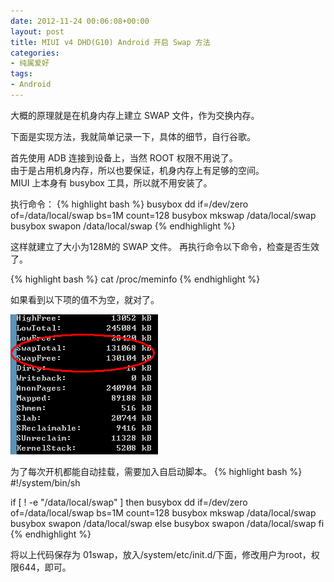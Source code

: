 ```yaml
---
date: 2012-11-24 00:06:08+00:00
layout: post
title: MIUI v4 DHD(G10) Android 开启 Swap 方法
categories:
- 纯属爱好
tags:
- Android
---
```


大概的原理就是在机身内存上建立 SWAP 文件，作为交换内存。

下面是实现方法，我就简单记录一下，具体的细节，自行谷歌。

首先使用 ADB 连接到设备上，当然 ROOT 权限不用说了。  
由于是占用机身内存，所以也要保证，机身内存上有足够的空间。  
MIUI 上本身有 busybox 工具，所以就不用安装了。

执行命令：
{% highlight bash %}
busybox dd if=/dev/zero of=/data/local/swap bs=1M count=128
busybox mkswap /data/local/swap
busybox swapon /data/local/swap
{% endhighlight %}

这样就建立了大小为128M的 SWAP 文件。
再执行命令以下命令，检查是否生效了。

{% highlight bash %}
cat /proc/meminfo
{% endhighlight %}

如果看到以下项的值不为空，就对了。

[![点击查看原图](/uploadfile/201211/d5f91bf6fed64692961a13b81b6df1a220121123162630.png)](/uploadfile/201211/d5f91bf6fed64692961a13b81b6df1a220121123162630.png)

为了每次开机都能自动挂载，需要加入自启动脚本。
{% highlight bash %}
#!/system/bin/sh

if [ ! -e "/data/local/swap" ]
then
    busybox dd if=/dev/zero of=/data/local/swap bs=1M count=128
    busybox mkswap /data/local/swap
    busybox swapon /data/local/swap
else
    busybox swapon /data/local/swap
fi
{% endhighlight %}

将以上代码保存为 01swap，放入/system/etc/init.d/下面，修改用户为root，权限644，即可。